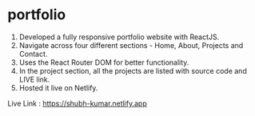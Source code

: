 # portfolio

1. Developed a fully responsive portfolio website with ReactJS. 
2. Navigate across four different sections - Home, About, Projects and Contact. 
3. Uses the React Router DOM for better functionality.
4. In the project section, all the projects are listed with source code and LIVE link.
5. Hosted it live on Netlify.

Live Link :  https://shubh-kumar.netlify.app
